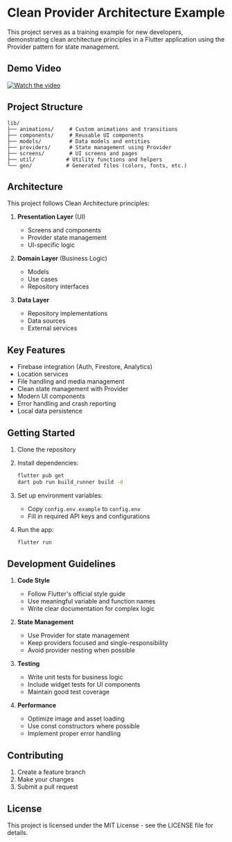 # Clean Provider Architecture Example

This project serves as a training example for new developers, demonstrating clean architecture principles in a Flutter application using the Provider pattern for state management.

## Demo Video

[![Watch the video](https://img.youtube.com/vi/8r5tRvNqxEw/maxresdefault.jpg)](https://www.youtube.com/watch?v=-m4RhOD6DL4)




## Project Structure

```
lib/
├── animations/     # Custom animations and transitions
├── components/     # Reusable UI components
├── models/         # Data models and entities
├── providers/      # State management using Provider
├── screens/        # UI screens and pages
├── util/          # Utility functions and helpers
└── gen/           # Generated files (colors, fonts, etc.)
```

## Architecture

This project follows Clean Architecture principles:

1. **Presentation Layer** (UI)
   - Screens and components
   - Provider state management
   - UI-specific logic

2. **Domain Layer** (Business Logic)
   - Models
   - Use cases
   - Repository interfaces

3. **Data Layer**
   - Repository implementations
   - Data sources
   - External services

## Key Features

- Firebase integration (Auth, Firestore, Analytics)
- Location services
- File handling and media management
- Clean state management with Provider
- Modern UI components
- Error handling and crash reporting
- Local data persistence

## Getting Started

1. Clone the repository
2. Install dependencies:
   ```bash
   flutter pub get
   dart pub run build_runner build -d
   ```
3. Set up environment variables:
   - Copy `config.env.example` to `config.env`
   - Fill in required API keys and configurations

4. Run the app:
   ```bash
   flutter run
   ```

## Development Guidelines

1. **Code Style**
   - Follow Flutter's official style guide
   - Use meaningful variable and function names
   - Write clear documentation for complex logic

2. **State Management**
   - Use Provider for state management
   - Keep providers focused and single-responsibility
   - Avoid provider nesting when possible

3. **Testing**
   - Write unit tests for business logic
   - Include widget tests for UI components
   - Maintain good test coverage

4. **Performance**
   - Optimize image and asset loading
   - Use const constructors where possible
   - Implement proper error handling

## Contributing

1. Create a feature branch
2. Make your changes
3. Submit a pull request

## License

This project is licensed under the MIT License - see the LICENSE file for details.
